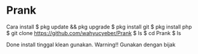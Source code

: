 # Prank
Cara install
$ pkg update && pkg upgrade
$ pkg install git
$ pkg install php
$ git clone https://github.com/wahyucyeber/Prank
$ ls
$ cd Prank
$ ls


Done install tinggal klean gunakan.
Warning!!
Gunakan dengan bijak 
